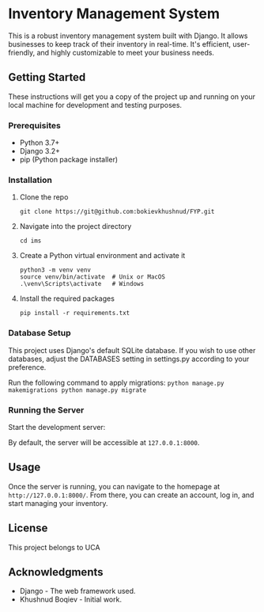 # Inventory Management System

This is a robust inventory management system built with Django. It allows businesses to keep track of their inventory in real-time. It's efficient, user-friendly, and highly customizable to meet your business needs.

## Getting Started

These instructions will get you a copy of the project up and running on your local machine for development and testing purposes.

### Prerequisites

- Python 3.7+
- Django 3.2+
- pip (Python package installer)

### Installation

1. Clone the repo
    ```
    git clone https://git@github.com:bokievkhushnud/FYP.git
    ```
2. Navigate into the project directory
    ```
    cd ims
    ```

3. Create a Python virtual environment and activate it
    ```
    python3 -m venv venv
    source venv/bin/activate  # Unix or MacOS
    .\venv\Scripts\activate   # Windows
    ```

4. Install the required packages
    ```
    pip install -r requirements.txt
    ```

### Database Setup

This project uses Django's default SQLite database. If you wish to use other databases, adjust the DATABASES setting in settings.py according to your preference.

Run the following command to apply migrations:
    ```
    python manage.py makemigrations
    python manage.py migrate
    ```

### Running the Server

Start the development server:

By default, the server will be accessible at `127.0.0.1:8000`.


## Usage

Once the server is running, you can navigate to the homepage at `http://127.0.0.1:8000/`. From there, you can create an account, log in, and start managing your inventory.


## License

This project belongs to UCA

## Acknowledgments

- Django - The web framework used.
- Khushnud Boqiev - Initial work.




